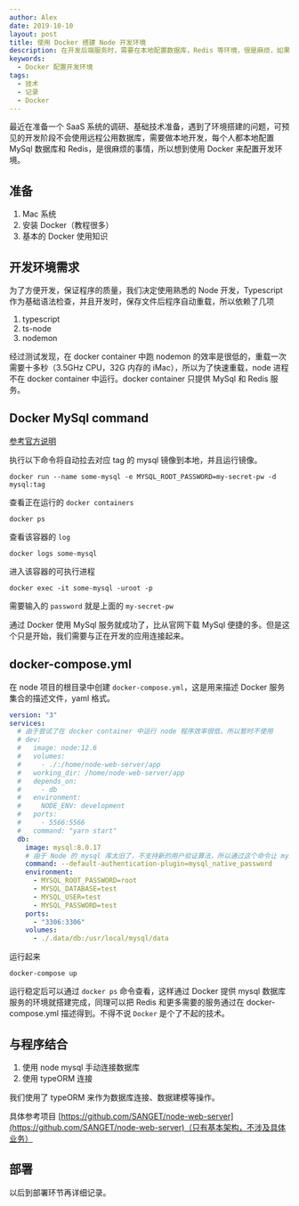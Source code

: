 ```yaml
---
author: Alex
date: 2019-10-10
layout: post
title: 使用 Docker 搭建 Node 开发环境
description: 在开发后端服务时，需要在本地配置数据库，Redis 等环境，很是麻烦，如果直接使用 Docker 来配置，则简单方便的多。
keywords: 
  - Docker 配置开发环境
tags:
  - 技术
  - 记录
  - Docker
---
```


最近在准备一个 SaaS 系统的调研、基础技术准备，遇到了环境搭建的问题，可预见的开发阶段不会使用远程公用数据库，需要做本地开发，每个人都本地配置 MySql 数据库和 Redis，是很麻烦的事情，所以想到使用 Docker 来配置开发环境。

## 准备

1. Mac 系统
2. 安装 Docker（教程很多）
3. 基本的 Docker 使用知识

## 开发环境需求

为了方便开发，保证程序的质量，我们决定使用熟悉的 Node 开发，Typescript 作为基础语法检查，并且开发时，保存文件后程序自动重载，所以依赖了几项

1. typescript
2. ts-node
3. nodemon

经过测试发现，在 docker container 中跑 nodemon 的效率是很低的，重载一次需要十多秒（3.5GHz CPU，32G 内存的 iMac），所以为了快速重载，node 进程不在 docker container 中运行。docker container 只提供 MySql 和 Redis 服务。

## Docker MySql command

[参考官方说明](https://hub.docker.com/_/mysql)

执行以下命令将自动拉去对应 tag 的 mysql 镜像到本地，并且运行镜像。

```shell
docker run --name some-mysql -e MYSQL_ROOT_PASSWORD=my-secret-pw -d mysql:tag
```

查看正在运行的 `docker containers`

```shell
docker ps
```

查看该容器的 `log`

```shell
docker logs some-mysql
```

进入该容器的可执行进程

```shell
docker exec -it some-mysql -uroot -p
```

需要输入的 `password` 就是上面的 `my-secret-pw`

通过 Docker 使用 MySql 服务就成功了，比从官网下载 MySql 便捷的多。但是这个只是开始，我们需要与正在开发的应用连接起来。

## docker-compose.yml

在 node 项目的根目录中创建 `docker-compose.yml`，这是用来描述 Docker 服务集合的描述文件，yaml 格式。

```yml
version: "3"
services:
  # 由于尝试了在 docker container 中运行 node 程序效率很低，所以暂时不使用
  # dev:
  #   image: node:12.6
  #   volumes:
  #     - ./:/home/node-web-server/app
  #   working_dir: /home/node-web-server/app
  #   depends_on:
  #     - db
  #   environment:
  #     NODE_ENV: development
  #   ports:
  #     - 5566:5566
  #   command: "yarn start"
  db:
    image: mysql:8.0.17
    # 由于 Node 的 mysql 库太旧了，不支持新的用户验证算法，所以通过这个命令让 mysql 的验证算法回退到旧版
    command: --default-authentication-plugin=mysql_native_password
    environment:
      - MYSQL_ROOT_PASSWORD=root
      - MYSQL_DATABASE=test
      - MYSQL_USER=test
      - MYSQL_PASSWORD=test
    ports:
      - "3306:3306"
    volumes:
      - ./.data/db:/usr/local/mysql/data
```

运行起来

```shell
docker-compose up
```

运行稳定后可以通过 `docker ps` 命令查看，这样通过 Docker 提供 mysql 数据库服务的环境就搭建完成，同理可以把 Redis 和更多需要的服务通过在 docker-compose.yml 描述得到。不得不说 `Docker` 是个了不起的技术。

## 与程序结合

1. 使用 node mysql 手动连接数据库
2. 使用 typeORM 连接

我们使用了 typeORM 来作为数据库连接、数据建模等操作。

具体参考项目 [https://github.com/SANGET/node-web-server](https://github.com/SANGET/node-web-server)（只有基本架构，不涉及具体业务）

## 部署

以后到部署环节再详细记录。
